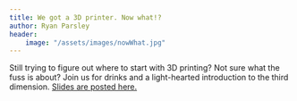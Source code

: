 ```yaml
---
title: We got a 3D printer. Now what!?
author: Ryan Parsley
header:
    image: "/assets/images/nowWhat.jpg"
---
```


Still trying to figure out where to start with 3D printing? Not sure what the fuss is about? Join us for drinks and a light-hearted introduction to the third dimension. [Slides are posted here.](http://gistdeck.github.io/RyanParsley/d12ecc4d71587a738ed929639f2d3b7d#1)